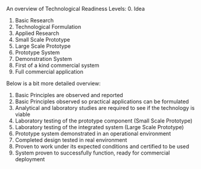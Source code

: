 An overview of Technological Readiness Levels:
0. Idea
1. Basic Research
2. Technological Formulation
3. Applied Research 
4. Small Scale Prototype
5. Large Scale Prototype
6. Prototype System
7. Demonstration System
8. First of a kind commercial system 
9. Full commercial application 

Below is a bit more detailed overview:
1. Basic Principles are observed and reported
2. Basic Principles observed so practical applications can be formulated
3. Analytical and laboratory studies are required to see if the technology is viable
4. Laboratory testing of the prototype component (Small Scale Prototype)
5. Laboratory testing of the integrated system (Large Scale Prototype)
6. Prototype system demonstrated in an operational environment
7. Completed design tested in real environment
8. Proven to work under its expected conditions and certified to be used 
9. System proven to successfully function, ready for commercial deployment 